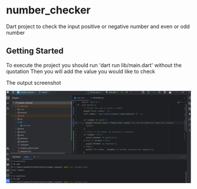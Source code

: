 # number_checker

Dart project to check the input positive or negative number and even or odd number

## Getting Started

To execute the project you should run 'dart run lib/main.dart' without the quotation 
Then you will add the value you would like to check 



The output screenshot

![img.png](img.png)